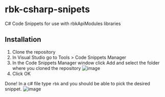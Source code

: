 # rbk-csharp-snipets

C# Code Snippets for use with rbkApiModules libraries

## Installation

1. Clone the repository
2. In Visual Studio go to Tools > Code Snippets Manager
3. In the Code Snippets Manager window click Add and select the folder where you cloned the repository
![image](https://user-images.githubusercontent.com/10734059/104821223-1da96700-5819-11eb-9655-f121d989d5a5.png)
4. Click OK

Done! In a c# file type `rbk` and you should be able to pick the desired snippet.
![image](https://user-images.githubusercontent.com/10734059/104821191-ef2b8c00-5818-11eb-82b2-755b71807d60.png)
